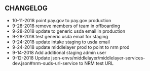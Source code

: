 ## CHANGELOG

* 10-11-2018 point pay.gov to pay.gov production
* 9-28-2018 remove members of team in offboarding
* 9-28-2018 update to generic usda email in production
* 9-28-2018 test generic usda email for staging
* 9-24-2018 update intake staging to usda email
* 9-24-2018 update middlelayer prod to point to nrm prod
* 9-14-2018 Add additional staging admin user
* 9-12-2018 Update json-envs/middlelayer/middlelayer-services-dev.json#nrm-suds-url-service to NRM test URL
